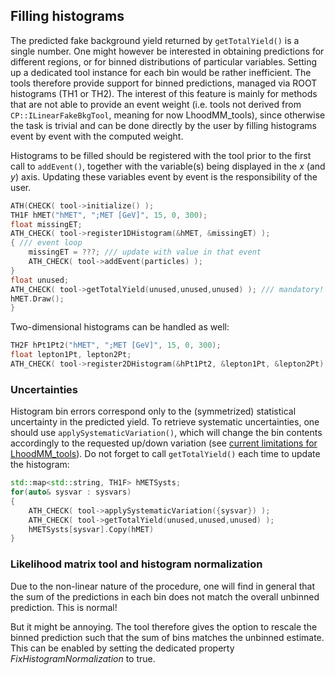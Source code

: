 ## Filling histograms

The predicted fake background yield returned by `getTotalYield()` is a single number. One might however be interested in obtaining predictions for different regions, or for binned distributions of particular variables. Setting up a dedicated tool instance for each bin would be rather inefficient. The tools therefore provide support for binned predictions, managed via ROOT histograms (TH1 or TH2). The interest of this feature is mainly for methods that are not able to provide an event weight (i.e. tools not derived from `CP::ILinearFakeBkgTool`, meaning for now LhoodMM_tools), since otherwise the task is trivial and can be done directly by the user by filling histograms event by event with the computed weight. 

Histograms to be filled should be registered with the tool prior to the first call to `addEvent()`, together with the variable(s) being displayed in the *x* (and *y*) axis. Updating these variables event by event is the responsibility of the user. 
```c++
ATH(CHECK( tool->initialize() );
TH1F hMET("hMET", ";MET [GeV]", 15, 0, 300);
float missingET;
ATH_CHECK( tool->register1DHistogram(&hMET, &missingET) );
{ /// event loop
    missingET = ???; /// update with value in that event
    ATH_CHECK( tool->addEvent(particles) );
}
float unused;
ATH_CHECK( tool->getTotalYield(unused,unused,unused) ); /// mandatory! fills the histograms
hMET.Draw();
}
```
Two-dimensional histograms can be handled as well:
```c++
TH2F hPt1Pt2("hMET", ";MET [GeV]", 15, 0, 300);
float lepton1Pt, lepton2Pt;
ATH_CHECK( tool->register2DHistogram(&hPt1Pt2, &lepton1Pt, &lepton2Pt) );
```

### Uncertainties

Histogram bin errors correspond only to the (symmetrized) statistical uncertainty in the predicted yield. To retrieve systematic uncertainties, one should use `applySystematicVariation()`, which will change the bin contents accordingly to the requested up/down variation (see [current limitations for LhoodMM_tools](handle_uncertainties.md)). Do not forget to call `getTotalYield()` each time to update the histogram:
```c++
std::map<std::string, TH1F> hMETSysts;
for(auto& sysvar : sysvars)
{
    ATH_CHECK( tool->applySystematicVariation({sysvar}) );
    ATH_CHECK( tool->getTotalYield(unused,unused,unused) );
    hMETSysts[sysvar].Copy(hMET)
}
```

### Likelihood matrix tool and histogram normalization

Due to the non-linear nature of the procedure, one will find in general that the sum of the predictions in each bin does not match the overall unbinned prediction. This is normal! 

But it might be annoying. The tool therefore gives the option to rescale the binned prediction such that the sum of bins matches the unbinned estimate. This can be enabled by setting the dedicated property *FixHistogramNormalization* to true.
